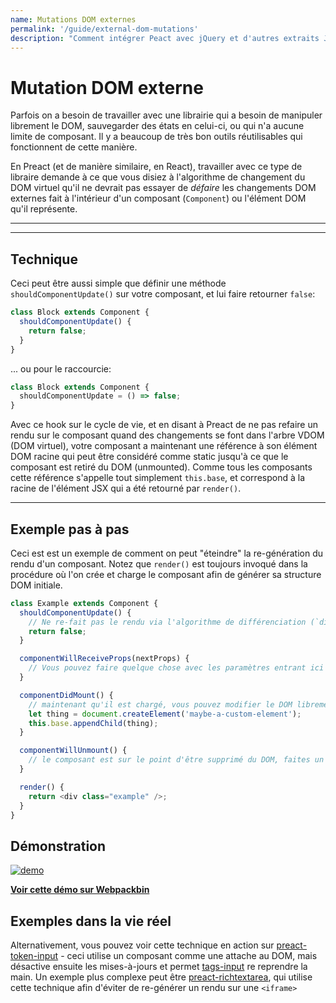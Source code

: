 ```yaml
---
name: Mutations DOM externes
permalink: '/guide/external-dom-mutations'
description: "Comment intégrer Peact avec jQuery et d'autres extraits JavaScript qui mutent le DOM directement"
---
```


# Mutation DOM externe

Parfois on a besoin de travailler avec une librairie qui a besoin de manipuler librement le DOM, sauvegarder des états en celui-ci, ou qui n'a aucune limite de composant. Il y a beaucoup de très bon outils réutilisables qui fonctionnent de cette manière.

En Preact (et de manière similaire, en React), travailler avec ce type de libraire demande à ce que vous disiez à l'algorithme de changement du DOM virtuel qu'il ne devrait pas essayer de _défaire_ les changements DOM externes fait à l'intérieur d'un composant (`Component`) ou l'élément DOM qu'il représente.

---

<toc></toc>

---

## Technique

Ceci peut être aussi simple que définir une méthode `shouldComponentUpdate()` sur votre composant, et lui faire retourner `false`:

```js
class Block extends Component {
  shouldComponentUpdate() {
    return false;
  }
}
```

... ou pour le raccourcie:

```js
class Block extends Component {
  shouldComponentUpdate = () => false;
}
```

Avec ce hook sur le cycle de vie, et en disant à Preact de ne pas refaire un rendu sur le composant quand des changements se font dans l'arbre VDOM (DOM virtuel), votre composant a maintenant une référence à son élément DOM racine qui peut être considéré comme static jusqu'à ce que le composant est retiré du DOM (unmounted). Comme tous les composants cette référence s'appelle tout simplement `this.base`, et correspond à la racine de l'élément JSX qui a été retourné par `render()`.

---

## Exemple pas à pas

Ceci est est un exemple de comment on peut "éteindre" la re-génération du rendu d'un composant. Notez que `render()` est toujours invoqué dans la procédure où l'on crée et charge le composant afin de générer sa structure DOM initiale.

```js
class Example extends Component {
  shouldComponentUpdate() {
    // Ne re-fait pas le rendu via l'algorithme de différenciation (`diff`)
    return false;
  }

  componentWillReceiveProps(nextProps) {
    // Vous pouvez faire quelque chose avec les paramètres entrant ici
  }

  componentDidMount() {
    // maintenant qu'il est chargé, vous pouvez modifier le DOM librement
    let thing = document.createElement('maybe-a-custom-element');
    this.base.appendChild(thing);
  }

  componentWillUnmount() {
    // le composant est sur le point d'être supprimé du DOM, faites un nettoyage.
  }

  render() {
    return <div class="example" />;
  }
}
```


## Démonstration

[![demo](https://i.gyazo.com/a63622edbeefb2e86d6c0d9c8d66e582.gif)](http://www.webpackbin.com/V1hyNQbpe)

[**Voir cette démo sur Webpackbin**](https://www.webpackbin.com/bins/-KflCmJ5bvKsRF8WDkzb)


## Exemples dans la vie réel

Alternativement, vous pouvez voir cette technique en action sur [preact-token-input](https://github.com/developit/preact-token-input/blob/master/src/index.js) - ceci utilise un composant comme une attache au DOM, mais désactive ensuite les mises-à-jours et permet [tags-input](https://github.com/developit/tags-input) re reprendre la main. Un exemple plus complexe peut être [preact-richtextarea](https://github.com/developit/preact-richtextarea), qui utilise cette technique afin d'éviter de re-générer un rendu sur une `<iframe>`
